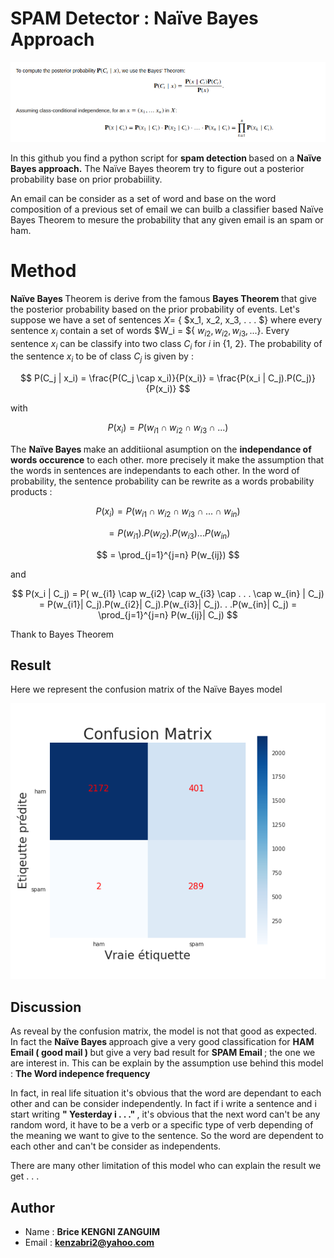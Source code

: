 # SPAM Detector : Naïve Bayes Approach
![Bayes Therem](medias/images/naive_approach.png)

In this github you find a python script for <strong> spam detection </strong> based on a <strong> Naïve Bayes approach.</strong> The Naïve Bayes theorem try to figure out a posterior probability base on prior probabiility. 

An email can be consider as a set of word and base on the word composition of a previous set of email we can builb a classifier  based Naïve Bayes Theorem to mesure the probability that any given email is an spam or ham.

# Method
<strong> Naïve Bayes </strong> Theorem is derive from the famous <strong> Bayes Theorem </strong> that give the posterior probability based on the prior probability of events. Let's suppose we have a set of sentences $X =$ { $x_1, x_2, x_3, . . . $} where every sentence $x_i$ contain a set of words $W_i = ${ $w_{i2} , w_{i2}, w_{i3}, . . .$}. Every sentence $x_i$ can be classify into two class $C_i$ for $i$ in {1, 2}. The probability of the sentence $x_i$ to be of class $C_j$ is given by : 

$$
P(C_j | x_i) = \frac{P(C_j \cap x_i)}{P(x_i)} = \frac{P(x_i | C_j).P(C_j)}{P(x_i)}
$$

with 

$$
P(x_i) = P( w_{i1} \cap w_{i2} \cap w_{i3} \cap . . . )
$$

The <strong> Naïve Bayes </strong> make an additiional asumption on the <strong>independance of words occurence</strong> to each other. more precisely it make the assumption that the words in sentences are independants to each other. In the word of probability, the sentence probability can be rewrite as a words probability products : 

$$
P(x_i) = P( w_{i1} \cap w_{i2} \cap w_{i3} \cap . . . \cap w_{in} )  
$$

$$
                      = P(w_{i1}).P(w_{i2}).P(w_{i3}). . .P(w_{in}) 
$$

$$
                                      = \prod_{j=1}^{j=n} P(w_{ij})
$$

and

$$
P(x_i | C_j) = P( w_{i1} \cap w_{i2} \cap w_{i3} \cap . . . \cap w_{in} | C_j) 
= P(w_{i1}| C_j).P(w_{i2}| C_j).P(w_{i3}| C_j). . .P(w_{in}| C_j) 
= \prod_{j=1}^{j=n} P(w_{ij}| C_j)
$$


Thank to Bayes Theorem
## Result 
Here  we represent the confusion matrix of the Naïve Bayes model 

![confusion matrix](medias/images/confusion_matrix.png)

## Discussion

As reveal by the confusion matrix, the model is not that good as expected. In fact the <strong> Naïve Bayes </strong> approach give a very good classification for <strong> HAM Email ( good mail ) </strong> but give a very bad result for <strong> SPAM Email </strong>; the one we are interest in. This can be explain by the assumption use behind this model : <strong> The Word indepence frequency </strong>

In fact, in real life situation it's obvious that the word are dependant to each other and can be consider independently. In fact if i write a sentence and i start writing <strong>" Yesterday i . . ." </strong>, it's obvious that the next word can't be any random word, it have to be a verb or a specific type of verb depending of the meaning we want to give to the sentence. So the word are dependent to each other and can't be consider as independents.

There are many other limitation of this model who can explain the result we get . . .

## Author
- Name : <strong> Brice KENGNI ZANGUIM </strong>
- Email : <strong> kenzabri2@yahoo.com </strong>